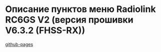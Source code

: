 # Описание пунктов меню Radiolink RC6GS V2 (версия прошивки V6.3.2 (FHSS-RX))

[github-pages](https://stspartak.github.io/rc6gsv2/)
